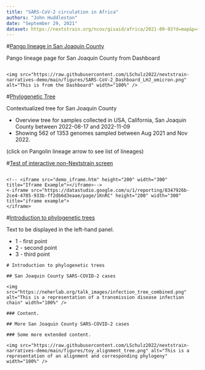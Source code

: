 ```yaml
---
title: "SARS-CoV-2 circulation in Africa"
authors: "John Huddleston"
date: "September 29, 2021"
dataset: https://nextstrain.org/ncov/gisaid/africa/2021-09-03?d=map&p=full
---
```


<!-- #[Omicron samples in San Joaquin County since January 1, 2022](https://nextstrain.org/ncov/gisaid/africa/2021-09-03?d=map&p=full) -->

<!-- left-side content -->

<!-- hidden comment -->

#[Pango lineage in San Joaquin County](https://nextstrain.org/ncov/gisaid/africa/2021-09-03?d=map&p=full)

Pango lineage page for San Joaquin County from Dashboard

```auspiceMainDisplayMarkdown

<img src="https://raw.githubusercontent.com/LSchulz2022/nextstrain-narratives-demo/main/figures/SARS-CoV-2_Dashboard_LHJ_omicron.png" alt="This is from the Dashboard" width="100%" />

```

#[Phylogenetic Tree](https://nextstrain.org/fetch/backend.czgenepi.org/v2/orgs/9/pathogens/SC2/auspice/access/eyJ0cmVlX2lkIjogNzE0MjcsICJ1c2VyX2lkIjogMjI4LCAiZXhwaXJ5IjogIjIwMjItMTEtMTFUMTY6MDE6MTQuODAwODc1KzAwOjAwIn0=.60d51f1b84c091efaf970c75e67e67dbee7e83e79df2f090bee71e1cd8b70b7ebc0437b2b0d2b0e6c7fa59ba1eaf53c2b8b8d04a6d996b1ce468ca73fba3095d?c=pango_lineage&d=tree&label=clade:21M%20%28Omicron%29&p=full)

Contextualized tree for San Joaquin County

- Overview tree for samples collected in USA, California, San Joaquin County between 2022-08-17 and 2022-11-09
- Showing 562 of 1353 genomes sampled between Aug 2021 and Nov 2022.

(click on Pangolin lineage arrow to see list of lineages)


#[Test of interactive non-Nextstrain screen](https://nextstrain.org/ncov/gisaid/africa/2021-09-03?d=map&p=full)

```auspiceMainDisplayMarkdown

<!-- <iframe src="demo_iframe.htm" height="200" width="300" title="Iframe Example"></iframe>-->
<-iframe src="https://datastudio.google.com/u/1/reporting/8347926b-2ce4-4785-933b-ff2db6d3eaae/page/1KnRC" height="200" width="300" title="iframe example">
</iframe>

```

#[Introduction to phylogenetic trees](https://nextstrain.org/ncov/gisaid/africa/2021-09-03?d=map&p=full)

Text to be displayed in the left-hand panel.

- 1 - first point
- 2 - second point
- 3 - third point

```auspiceMainDisplayMarkdown
# Introduction to phylogenetic trees

## San Joaquin County SARS-COVID-2 cases

<img src="https://neherlab.org/talk_images/infection_tree_combined.png" alt="This is a representation of a transmission disease infection chain" width="100%" />

### Content.

## More San Joaquin County SARS-COVID-2 cases

### Some more extended content.

<img src="https://raw.githubusercontent.com/LSchulz2022/nextstrain-narratives-demo/main/figures/toy_alignment_tree.png" alt="This is a representation of an alignment and corresponding phylogeny" width="100%" />

```
